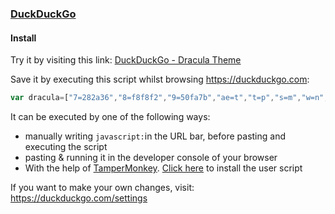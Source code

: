 ### [DuckDuckGo](https://duckduckgo.com)

#### Install

Try it by visiting this link: [DuckDuckGo - Dracula Theme](https://duckduckgo.com/?k7=282a36&k8=f8f8f2&k9=50fa7b&kae=t&kt=p&ks=m&kw=n&km=l&ko=s&kj=282a36&ka=p&kaa=bd93f9&ku=-1&kx=f1fa8c&ky=44475a&kaf=1&kai=1&kf=1)

Save it by executing this script whilst browsing https://duckduckgo.com:

```js
var dracula=["7=282a36","8=f8f8f2","9=50fa7b","ae=t","t=p","s=m","w=n","m=l","o=s","j=282a36","a=p","aa=bd93f9","u=-1","x=f1fa8c","y=44475a","af=1","ai=1","f=1"];for(var i=0;i<dracula.length;i++)document.cookie=dracula[i];alert('Appearance settings have successfully been updated!');location.reload();
```

It can be executed by one of the following ways: 
* manually writing `javascript:`in the URL bar, before pasting and executing the script
* pasting & running it in the developer console of your browser
* With the help of [TamperMonkey](https://www.tampermonkey.net). [Click here](https://github.com/dracula/duckduckgo/raw/master/monkeyscript.user.js) to install the user script

If you want to make your own changes, visit: https://duckduckgo.com/settings
